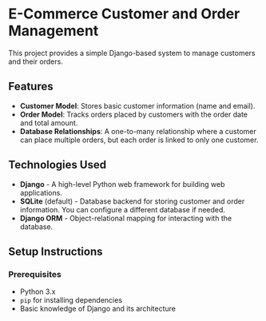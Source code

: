 # E-Commerce Customer and Order Management

This project provides a simple Django-based system to manage customers and their orders. 

## Features

- **Customer Model**: Stores basic customer information (name and email).
- **Order Model**: Tracks orders placed by customers with the order date and total amount.
- **Database Relationships**: A one-to-many relationship where a customer can place multiple orders, but each order is linked to only one customer.

## Technologies Used

- **Django** - A high-level Python web framework for building web applications.
- **SQLite** (default) - Database backend for storing customer and order information. You can configure a different database if needed.
- **Django ORM** - Object-relational mapping for interacting with the database.

## Setup Instructions

### Prerequisites

- Python 3.x
- `pip` for installing dependencies
- Basic knowledge of Django and its architecture


